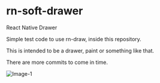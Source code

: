 # rn-soft-drawer
React Native Drawer

Simple test code to use rn-draw, inside this repository.

This is intended to be a drawer, paint or something like that.

There are more commits to come in time.

![Image-1](https://user-images.githubusercontent.com/1263495/59419672-637a8f80-8d99-11e9-9331-f65c919c8fad.jpg)

